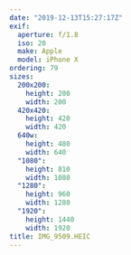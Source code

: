 ```yaml
---
date: "2019-12-13T15:27:17Z"
exif:
  aperture: f/1.8
  iso: 20
  make: Apple
  model: iPhone X
ordering: 79
sizes:
  200x200:
    height: 200
    width: 200
  420x420:
    height: 420
    width: 420
  640w:
    height: 480
    width: 640
  "1080":
    height: 810
    width: 1080
  "1280":
    height: 960
    width: 1280
  "1920":
    height: 1440
    width: 1920
title: IMG_9509.HEIC
---
```

